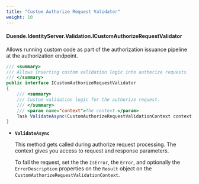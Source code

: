 ```yaml
---
title: "Custom Authorize Request Validator"
weight: 10
---
```


#### Duende.IdentityServer.Validation.ICustomAuthorizeRequestValidator

Allows running custom code as part of the authorization issuance pipeline at the authorization endpoint.

```cs
/// <summary>
/// Allows inserting custom validation logic into authorize requests
/// </summary>
public interface ICustomAuthorizeRequestValidator
{
    /// <summary>
    /// Custom validation logic for the authorize request.
    /// </summary>
    /// <param name="context">The context.</param>
    Task ValidateAsync(CustomAuthorizeRequestValidationContext context);
}
```

* **`ValidateAsync`**

    This method gets called during authorize request processing. The context gives you access to request and response parameters.

    To fail the request, set the the `IsError`, the `Error`, and optionally the `ErrorDescription` properties on the `Result` object on the `CustomAuthorizeRequestValidationContext`.
